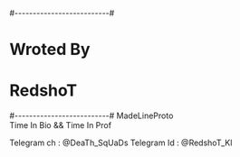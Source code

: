 #--------------------------#
#         Wroted By        #
#          RedshoT         #  
#--------------------------#
       MadeLineProto  
Time In Bio && Time In Prof

Telegram ch : @DeaTh_SqUaDs
Telegram Id : @RedshoT_Kl
